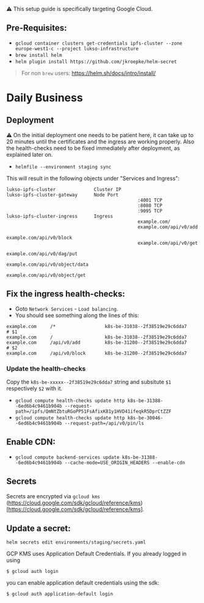 :warning: This setup guide is specifically targeting Google Cloud.

## Pre-Requisites:

- `gcloud container clusters get-credentials ipfs-cluster --zone europe-west1-c --project lukso-infrastructure`
- `brew install helm`
- `helm plugin install https://github.com/jkroepke/helm-secret`

> For non `brew` users: https://helm.sh/docs/intro/install/

# Daily Business

## Deployment

:warning: On the initial deployment one needs to be patient here, it can take up to 20 minutes until the certificates and the ingress are working properly. Also the health-checks need to be fixed immediately after deployment, as explained later on.

- `helmfile --environment staging sync`

This will result in the following objects under "Services and Ingress":

```
lukso-ipfs-cluster              Cluster IP
lukso-ipfs-cluster-gateway      Node Port
                                                :4001 TCP
                                                :8080 TCP
                                                :9095 TCP
lukso-ipfs-cluster-ingress      Ingress
                                                example.com/
                                                example.com/api/v0/add
                                                example.com/api/v0/block
                                                example.com/api/v0/get
                                                example.com/api/v0/dag/put
                                                example.com/api/v0/object/data
                                                example.com/api/v0/object/get
```

## Fix the ingress health-checks:

- Goto `Network Services` - `Load balancing`.
- You should see something along the lines of this:

```
example.com     /*                  k8s-be-31038--2f38519e29c6dda7        # $1
example.com     /                   k8s-be-31038--2f38519e29c6dda7
example.com     /api/v0/add         k8s-be-31200--2f38519e29c6dda7        # $2
example.com     /api/v0/block       k8s-be-31200--2f38519e29c6dda7
```

### Update the health-checks

Copy the `k8s-be-xxxxx--2f38519e29c6dda7` string and subsitute `$1` respectively `$2` with it.

- `gcloud compute health-checks update http k8s-be-31388--6ed6b4c9461b904b --request-path=/ipfs/QmNtZbtuRGoPP51FsAfixK81y1HVD41ifeqkR5DprCtZZF`
- `gcloud compute health-checks update http k8s-be-30046--6ed6b4c9461b904b --request-path=/api/v0/pin/ls`

## Enable CDN:

- `gcloud compute backend-services update k8s-be-31388--6ed6b4c9461b904b --cache-mode=USE_ORIGIN_HEADERS --enable-cdn`

## Secrets

Secrets are encrypted via `gcloud kms` (https://cloud.google.com/sdk/gcloud/reference/kms)[https://cloud.google.com/sdk/gcloud/reference/kms].

## Update a secret:

```
helm secrets edit environments/staging/secrets.yaml
```

GCP KMS uses Application Default Credentials. If you already logged in using

```
$ gcloud auth login
```

you can enable application default credentials using the sdk:

```
$ gcloud auth application-default login
```
